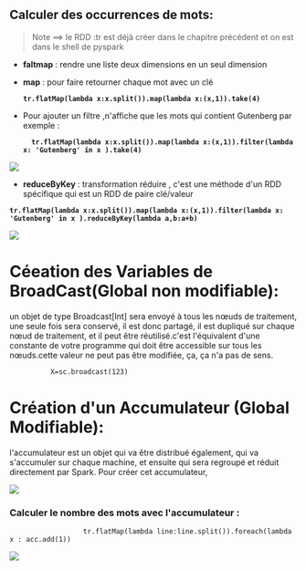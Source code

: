 ## Calculer des occurrences de mots:
> Note ==> le RDD :tr est déjà créer dans le chapitre précédent et on est dans le shell de pyspark
* **faltmap** : rendre une liste deux dimensions en un seul dimension 
* **map** : pour faire retourner chaque mot avec un clé 

   **`tr.flatMap(lambda x:x.split()).map(lambda x:(x,1)).take(4)`**
* Pour ajouter un filtre ,n'affiche que les mots qui contient Gutenberg par exemple : 
  
   **`  tr.flatMap(lambda x:x.split()).map(lambda x:(x,1)).filter(lambda x: 'Gutenberg' in x ).take(4)`**

![]( https://github.com/hebabaze/pic/blob/master/app0.PNG)
* **reduceByKey** : transformation réduire , c'est une méthode d'un RDD spécifique qui est un RDD de paire clé/valeur
    
**`tr.flatMap(lambda x:x.split()).map(lambda x:(x,1)).filter(lambda x: 'Gutenberg' in x ).reduceByKey(lambda a,b:a+b)`**

![](https://github.com/hebabaze/pic/blob/master/app01.PNG)

# Céeation des Variables de BroadCast(Global non modifiable):
 un objet de type Broadcast[Int] sera envoyé à tous les nœuds de traitement, une seule fois sera conservé, il est donc partagé, il est dupliqué sur chaque nœud de traitement, et il peut être réutilisé.c'est l'équivalent d'une constante de votre programme qui doit être accessible sur tous les nœuds.cette valeur ne peut pas être modifiée, ça, ça n'a pas de sens. 

              X=sc.broadcast(123)


# Création d'un Accumulateur (Global Modifiable):
l'accumulateur est un objet qui va être distribué également, qui va s'accumuler sur chaque machine, et ensuite qui sera regroupé et réduit directement par Spark. Pour créer cet accumulateur,

![](https://github.com/hebabaze/pic/blob/master/accu.PNG)

### Calculer le nombre des mots avec l'accumulateur : 
                      tr.flatMap(lambda line:line.split()).foreach(lambda x : acc.add(1))
![](https://github.com/hebabaze/pic/blob/master/acc1.PNG)
